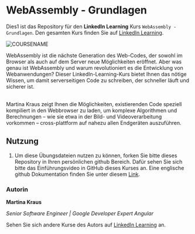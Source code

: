 # WebAssembly - Grundlagen

Dies1 ist das Repository für den **LinkedIn Learning** Kurs `WebAssembly - Grundlagen`. Den gesamten Kurs finden Sie auf [LinkedIn Learning][lil-course-url].

![COURSENAME][lil-thumbnail-url] 

WebAssembly ist die nächste Generation des Web-Codes, der sowohl im Browser als auch auf dem Server neue Möglichkeiten eröffnet. Aber was genau ist WebAssembly und warum revolutioniert es die Entwicklung von Webanwendungen? Dieser LinkedIn-Learning-Kurs bietet Ihnen das nötige Wissen, um damit serverseitigen Code zu schreiben, der schneller läuft und sicherer ist.<br><br>

Martina Kraus zeigt Ihnen die Möglichkeiten, existierenden Code speziell kompiliert in den Webbrowser zu laden, um komplexe Algorithmen und Berechnungen – wie sie etwa in der Bild- und Videoverarbeitung vorkommen – cross-plattform auf nahezu allen Endgeräten auszuführen.

## Nutzung

1. Um diese Übungsdateien nutzen zu können, forken Sie bitte dieses Repository in Ihren persönlichen github Bereich. Dafür sehen Sie sich bitte das Einführungsvideo in GitHub dieses Kurses an. Eine englische github Dokumentation finden Sie unter diesem [Link](https://docs.github.com/en/get-started/quickstart/fork-a-repo).

### Autorin

**Martina Kraus**

_Senior Software Engineer | Google Developer Expert Angular_

Sehen Sie sich andere Kurse des Autors auf [LinkedIn Learning](https://www.linkedin.com/learning/instructors/martina-kraus) an.

[0]: # (Replace these placeholder URLs with actual course URLs)
[lil-course-url]: https://www.linkedin.com/learning/webassembly-grundlagen
[lil-thumbnail-url]: https://media.licdn.com/dms/image/D4E0DAQE0QKK7dxgCjw/learning-public-crop_675_1200/0/1717586855867?e=2147483647&v=beta&t=5u6SMeLGpLY5qqxdhFD4-9Gmww4x1UTVP1vXh_w0SSk
